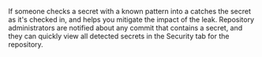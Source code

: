 If someone checks a secret with a known pattern into a  catches the secret as it's checked in, and helps you mitigate the impact of the leak. 
Repository administrators are notified about any commit that contains a secret, and they can quickly view all detected secrets in the Security tab for the repository.
